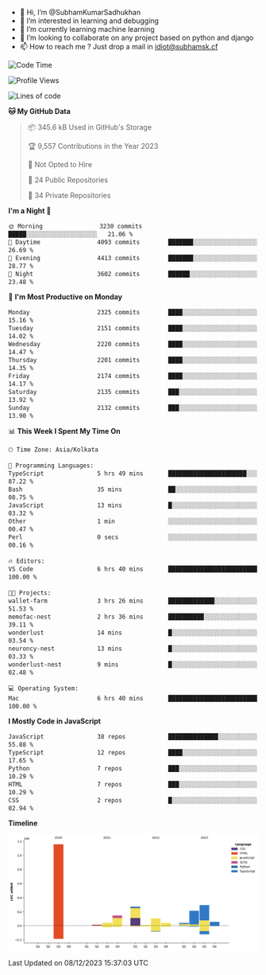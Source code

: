 - 👋 Hi, I’m @SubhamKumarSadhukhan
- 👀 I’m interested in learning and debugging
- 🌱 I’m currently learning machine learning
- 💞️ I’m looking to collaborate on any project based on python and django
- 📫 How to reach me ?
      Just drop a mail in idiot@subhamsk.cf

<!---
SubhamKumarSadhukhan/SubhamKumarSadhukhan is a ✨ special ✨ repository because its `README.md` (this file) appears on your GitHub profile.
You can click the Preview link to take a look at your changes.
--->


<!--START_SECTION:waka-->
![Code Time](http://img.shields.io/badge/Code%20Time-1%2C759%20hrs%2037%20mins-blue)

![Profile Views](http://img.shields.io/badge/Profile%20Views-0-blue)

![Lines of code](https://img.shields.io/badge/From%20Hello%20World%20I%27ve%20Written-2.4%20million%20lines%20of%20code-blue)

**🐱 My GitHub Data** 

> 📦 345.6 kB Used in GitHub's Storage 
 > 
> 🏆 9,557 Contributions in the Year 2023
 > 
> 🚫 Not Opted to Hire
 > 
> 📜 24 Public Repositories 
 > 
> 🔑 34 Private Repositories 
 > 
**I'm a Night 🦉** 

```text
🌞 Morning                3230 commits        █████░░░░░░░░░░░░░░░░░░░░   21.06 % 
🌆 Daytime                4093 commits        ███████░░░░░░░░░░░░░░░░░░   26.69 % 
🌃 Evening                4413 commits        ███████░░░░░░░░░░░░░░░░░░   28.77 % 
🌙 Night                  3602 commits        ██████░░░░░░░░░░░░░░░░░░░   23.48 % 
```
📅 **I'm Most Productive on Monday** 

```text
Monday                   2325 commits        ████░░░░░░░░░░░░░░░░░░░░░   15.16 % 
Tuesday                  2151 commits        ████░░░░░░░░░░░░░░░░░░░░░   14.02 % 
Wednesday                2220 commits        ████░░░░░░░░░░░░░░░░░░░░░   14.47 % 
Thursday                 2201 commits        ████░░░░░░░░░░░░░░░░░░░░░   14.35 % 
Friday                   2174 commits        ████░░░░░░░░░░░░░░░░░░░░░   14.17 % 
Saturday                 2135 commits        ███░░░░░░░░░░░░░░░░░░░░░░   13.92 % 
Sunday                   2132 commits        ███░░░░░░░░░░░░░░░░░░░░░░   13.90 % 
```


📊 **This Week I Spent My Time On** 

```text
🕑︎ Time Zone: Asia/Kolkata

💬 Programming Languages: 
TypeScript               5 hrs 49 mins       ██████████████████████░░░   87.22 % 
Bash                     35 mins             ██░░░░░░░░░░░░░░░░░░░░░░░   08.75 % 
JavaScript               13 mins             █░░░░░░░░░░░░░░░░░░░░░░░░   03.32 % 
Other                    1 min               ░░░░░░░░░░░░░░░░░░░░░░░░░   00.47 % 
Perl                     0 secs              ░░░░░░░░░░░░░░░░░░░░░░░░░   00.16 % 

🔥 Editors: 
VS Code                  6 hrs 40 mins       █████████████████████████   100.00 % 

🐱‍💻 Projects: 
wallet-farm              3 hrs 26 mins       █████████████░░░░░░░░░░░░   51.53 % 
memofac-nest             2 hrs 36 mins       ██████████░░░░░░░░░░░░░░░   39.11 % 
wonderlust               14 mins             █░░░░░░░░░░░░░░░░░░░░░░░░   03.54 % 
neuroncy-nest            13 mins             █░░░░░░░░░░░░░░░░░░░░░░░░   03.33 % 
wonderlust-nest          9 mins              █░░░░░░░░░░░░░░░░░░░░░░░░   02.48 % 

💻 Operating System: 
Mac                      6 hrs 40 mins       █████████████████████████   100.00 % 
```

**I Mostly Code in JavaScript** 

```text
JavaScript               38 repos            ██████████████░░░░░░░░░░░   55.88 % 
TypeScript               12 repos            ████░░░░░░░░░░░░░░░░░░░░░   17.65 % 
Python                   7 repos             ███░░░░░░░░░░░░░░░░░░░░░░   10.29 % 
HTML                     7 repos             ███░░░░░░░░░░░░░░░░░░░░░░   10.29 % 
CSS                      2 repos             █░░░░░░░░░░░░░░░░░░░░░░░░   02.94 % 
```



**Timeline**

![Lines of Code chart](https://raw.githubusercontent.com/SubhamKumarSadhukhan/SubhamKumarSadhukhan/main/assets/bar_graph.png)


 Last Updated on 08/12/2023 15:37:03 UTC
<!--END_SECTION:waka-->
